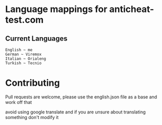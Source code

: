 # Language mappings for anticheat-test.com

## Current Languages
```
English ~ me
German ~ Viremox
Italian ~ Orialeng
Turkish ~ Tecnio
```

# Contributing
Pull requests are welcome, please use the english.json file as a base and work off that

avoid using google translate and if you are unsure about translating something don't modify it
